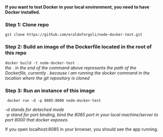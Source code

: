 
**If you want to test Docker in your local environment, you need to have Docker installed.**

### Step 1: Clone repo
``` git clone https://github.com/eraldoforgoli/node-docker-test.git ```

### Step 2: Build an image of the Dockerfile located in the root of this repo
```docker build -t node-docker-test . ```  
*the . in the end of the command above represents the path of the Dockerfile, currently . because i am running the docker 
command in the location where the git repository is cloned*  

### Step 3: Run an instance of this image
``` docker run -d -p 8085:8000 node-docker-test```  

*-d stands for detached mode  
-p stand for port binding, bind the 8085 port in your local machine/server to port 8000 that docker exposes.* 

If you open localhost:8085 in your browser, you should see the app running.

